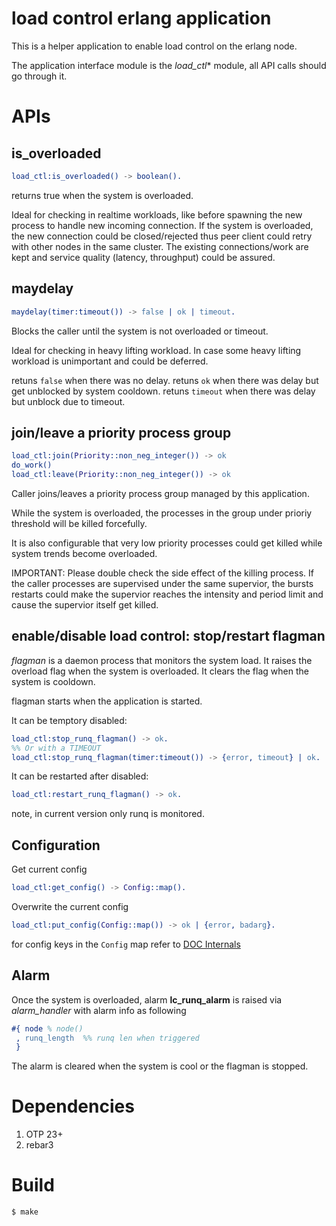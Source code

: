 # load control erlang application

This is a helper application to enable load control on the erlang node.

The application interface module is the *load_ctl** module, all API calls should go through it.

# APIs

## is_overloaded

``` erlang
load_ctl:is_overloaded() -> boolean().
```

returns true when the system is overloaded.

Ideal for checking in realtime workloads, like before spawning the new process to handle new incoming connection. If the system is overloaded, the new connection could be closed/rejected thus peer client could retry with other nodes in the same cluster. The existing connections/work are kept and service quality (latency, throughput) could be assured. 

## maydelay

``` erlang
maydelay(timer:timeout()) -> false | ok | timeout.
```

Blocks the caller until the system is not overloaded or timeout.

Ideal for checking in heavy lifting workload. In case some heavy lifting workload is unimportant and could be deferred.

retuns `false` when there was no delay.
retuns `ok` when there was delay but get unblocked by system cooldown.
retuns `timeout` when there was delay but unblock due to timeout.

## join/leave a priority process group

``` erlang
load_ctl:join(Priority::non_neg_integer()) -> ok
do_work()
load_ctl:leave(Priority::non_neg_integer()) -> ok 
```

Caller joins/leaves a priority process group managed by this application. 

While the system is overloaded, the processes in the group under prioriy threshold will be killed forcefully.

It is also configurable that very low priority processes could get killed while system trends become overloaded.

IMPORTANT: Please double check the side effect of the killing process.
If the caller processes are supervised under the same supervior, the bursts restarts could make
the supervior reaches the intensity and period limit and cause the supervior itself get killed.

## enable/disable load control: stop/restart flagman

*flagman* is a daemon process that monitors the system load.
It raises the overload flag when the system is overloaded.
It clears the flag when the system is cooldown.

flagman starts when the application is started.

It can be temptory disabled:

``` erlang
load_ctl:stop_runq_flagman() -> ok. 
%% Or with a TIMEOUT
load_ctl:stop_runq_flagman(timer:timeout()) -> {error, timeout} | ok.

```

It can be restarted after disabled:

``` erlang
load_ctl:restart_runq_flagman() -> ok.
```

note, in current version only runq is monitored.

## Configuration

Get current config

``` erlang
load_ctl:get_config() -> Config::map().
```

Overwrite the current config

``` erlang
load_ctl:put_config(Config::map()) -> ok | {error, badarg}.
```

for config keys in the `Config` map refer to 
[DOC Internals](./docs/internals.md)

## Alarm
Once the system is overloaded, alarm **lc_runq_alarm** is raised via *alarm_handler* with alarm info as following

``` erlang
#{ node % node()
 , runq_length  %% runq len when triggered
 } 
```

The alarm is cleared when the system is cool or the flagman is stopped.

# Dependencies
1. OTP 23+
1. rebar3

# Build

``` sh
$ make
```


